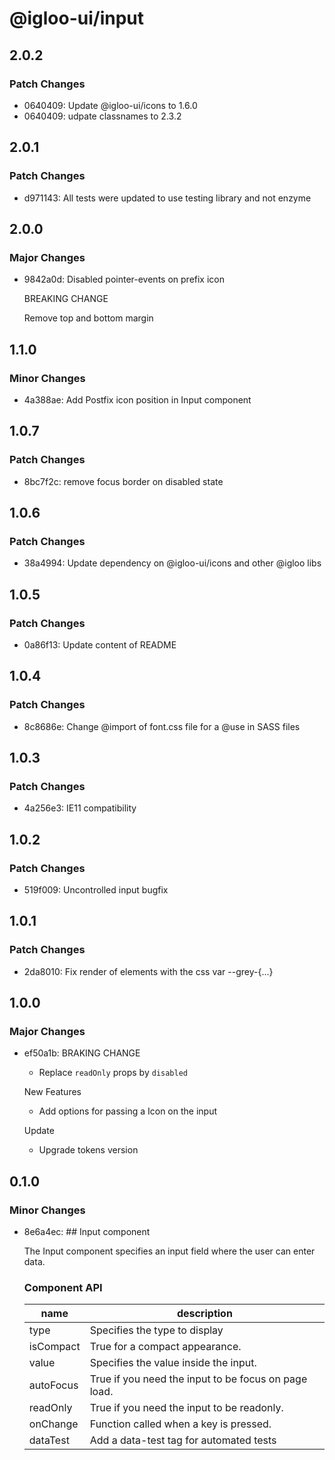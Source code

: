 # @igloo-ui/input

## 2.0.2

### Patch Changes

- 0640409: Update @igloo-ui/icons to 1.6.0
- 0640409: udpate classnames to 2.3.2

## 2.0.1

### Patch Changes

- d971143: All tests were updated to use testing library and not enzyme

## 2.0.0

### Major Changes

- 9842a0d: Disabled pointer-events on prefix icon

  BREAKING CHANGE

  Remove top and bottom margin

## 1.1.0

### Minor Changes

- 4a388ae: Add Postfix icon position in Input component

## 1.0.7

### Patch Changes

- 8bc7f2c: remove focus border on disabled state

## 1.0.6

### Patch Changes

- 38a4994: Update dependency on @igloo-ui/icons and other @igloo libs

## 1.0.5

### Patch Changes

- 0a86f13: Update content of README

## 1.0.4

### Patch Changes

- 8c8686e: Change @import of font.css file for a @use in SASS files

## 1.0.3

### Patch Changes

- 4a256e3: IE11 compatibility

## 1.0.2

### Patch Changes

- 519f009: Uncontrolled input bugfix

## 1.0.1

### Patch Changes

- 2da8010: Fix render of elements with the css var --grey-{...}

## 1.0.0

### Major Changes

- ef50a1b: BRAKING CHANGE

  - Replace `readOnly` props by `disabled`

  New Features

  - Add options for passing a Icon on the input

  Update

  - Upgrade tokens version

## 0.1.0

### Minor Changes

- 8e6a4ec: ## Input component

  The Input component specifies an input field where the user can enter data.

  ### Component API

  | name      | description                                          |
  | --------- | ---------------------------------------------------- |
  | type      | Specifies the type to display                        |
  | isCompact | True for a compact appearance.                       |
  | value     | Specifies the value inside the input.                |
  | autoFocus | True if you need the input to be focus on page load. |
  | readOnly  | True if you need the input to be readonly.           |
  | onChange  | Function called when a key is pressed.               |
  | dataTest  | Add a data-test tag for automated tests              |
